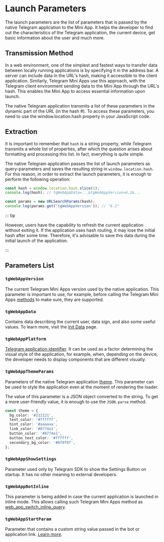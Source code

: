 # Launch Parameters

The launch parameters are the list of parameters that is passed by the native Telegram application
to the Mini App. It helps the developer to find out the characteristics of the Telegram application,
the current device, get basic information about the user and much more.

## Transmission Method

In a web environment, one of the simplest and fastest ways to transfer data between locally running 
applications is by specifying it in the address bar. A server can include data in the URL's hash, 
making it accessible to the client application. Similarly, Telegram Mini Apps use this approach, with 
the Telegram client environment sending data to the Mini App through the URL's hash. This enables 
the Mini App to access essential information upon launch.

The native Telegram application transmits a list of these parameters in the dynamic part of the URL 
(in the hash #). To access these parameters, you need to use the window.location.hash property in your JavaScript code.

## Extraction

It is important to remember that `hash` is a string property, while Telegram transmits a whole list
of properties, after which the question arises about formatting and processing this list. In fact,
everything is quite simple.

The native Telegram application passes the list of launch parameters as query-parameters and saves
the resulting string in `window.location.hash`. For this reason, in order to extract the launch
parameters, it is enough to perform the following operation:

```typescript title="Example on how to extract launch parameters"
const hash = window.location.hash.slice(1);
console.log(hash); // tgWebAppData=...&tgWebAppVersion=6.2&...

const params = new URLSearchParams(hash);
console.log(params.get('tgWebAppVersion')); // "6.2"
```

::: tip

However, users have the capability to refresh the current application without exiting it. If the
application uses hash routing, it may lose the initial hash after some time. Therefore, it's
advisable to save this data during the initial launch of the application.

:::

## Parameters List

### `tgWebAppVersion`

The current Telegram Mini Apps version used by the native application. This parameter is important
to use, for example, before calling the Telegram Mini
Apps [methods](methods.md) to make sure, they are supported.

### `tgWebAppData`

Contains data describing the current user, data sign, and also some useful values. To learn more,
visit the [Init Data](init-data.md) page.

### `tgWebAppPlatform`

[Telegram application identifier](about.md#supported-applications). It can be used as a
factor
determining the visual style of the application, for example, when, depending on the device, the
developer needs to display components that are different visually.

### `tgWebAppThemeParams`

Parameters of the native Telegram application [theme](theming.md). This parameter
can be used to style the application even at the moment of rendering the loader.

The value of this parameter is a JSON object converted to the string. To get a more user-friendly
value, it is enough to use the `JSON.parse` method.

```typescript
const theme = {
  bg_color: '#212121',
  text_color: '#ffffff',
  hint_color: '#aaaaaa',
  link_color: '#8774e1',
  button_color: '#8774e1',
  button_text_color: '#ffffff',
  secondary_bg_color: '#0f0f0f',
};
```

### `tgWebAppShowSettings`

Parameter used only by Telegram SDK to show the Settings Button on startup. It has
no other meaning to external developers.

### `tgWebAppBotInline`

This parameter is being added in case the current application is launched in inline mode. This
allows calling such Telegram Mini Apps method
as [web_app_switch_inline_query](methods.md#web-app-switch-inline-query).

### `tgWebAppStartParam`

Parameter that contains a custom string value passed in the bot or application
link. [Learn more](start-parameter.md).
